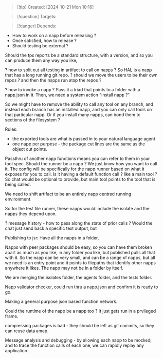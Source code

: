 
>[!tip] Created: [2024-10-21 Mon 10:16]

>[!question] Targets: 

>[!danger] Depends: 


- How to work on a napp before releasing ?
- Once satisfied, how to release ?
- Should testing be external ?

Should the tps reports be a standard structure, with a version, and so you can produce them any way you like, 

? how to split out all testing in artifact to call on napps ?
So HAL is a napp that has a long running git repo.
? should we move the users to be their own repos ? and then the napps run atop the repos ?

? how to invoke a napp ?
Pass it a triad that points to a folder with a napp.json in it.
Then, we need a system action "install napp ?"

So we might have to remove the ability to call any tool on any branch, and instead each branch has an installed napp, and you can only call tools on that particular napp.
Or if you install many napps, can bond them to sections of the filesystem ?

Rules:
- the exported tools are what is passed in to your natural language agent
- one napp per purpose - the package cut lines are the same as the object cut points.

Passthru of another napp functions means you can refer to them in your tool spec.
Should the runner be a napp ?  We just know how you want to call it.
The config will be specifically for the napp runner based on what it exposes for you to call.
Is it having a default function call ? like a main tool ?
So chat would be optional to provide, but main tool points to the tool that is being called.

We need to shift artifact to be an entirely napp centred running environment.

So for the test file runner, these napps would include the isolate and the napps they depend upon.

? message history - how to pass along the state of prior calls ?
Would the chat just send back a specific text output, but

Publishing to jsr:
Have all the napps in a folder, 

Napps with peer packages should be easy, so you can have them broken apart as much as you like, in any folder you like, but published pulls all that with it.  So the napp can be very small, and can be a range of napps, but all we need is an entry point and it points to filepaths that identify other napps anywhere it likes.  The napp may not be in a folder by itself.

We are merging the isolates folder, the agents folder, and the tests folder.

Napp validator checker, could run thru a napp.json and confirm it is ready to go.

Making a general purpose json based function network.

Could the runtime of the napp be a napp too ?  It just gets run in a prvileged frame.

compressing packages is bad - they should be left as git commits, so they can reuse data amap.

Message analysis and debugging - by allowing each napp to be mocked, and to trace the function calls of each one, we can rapidly replay any application.